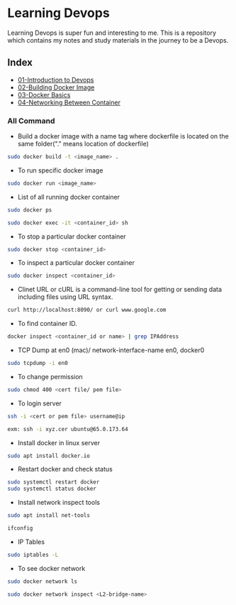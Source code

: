 # Learning Devops

Learning Devops is super fun and interesting to me. This is a repository which contains my notes and study materials
in the journey to be a Devops.

## Index

- [01-Introduction to Devops](https://github.com/bindubritto/learning-devops/tree/main/01-Introduction-to-Devops)
- [02-Building Docker Image](https://github.com/bindubritto/learning-devops/tree/main/02-Building-Docker-Image)
- [03-Docker Basics](https://github.com/bindubritto/learning-devops/tree/main/03-Docker-Basics)
- [04-Networking Between Container](https://github.com/bindubritto/learning-devops/tree/main/04-Networking-Between-Containers)

### All Command

- Build a docker image with a name tag where dockerfile is located on the same folder("." means location of dockerfile)

```sh
sudo docker build -t <image_name> .
```

- To run specific docker image

```sh
sudo docker run <image_name>
```

- List of all running docker container

```sh
sudo docker ps
```

```sh
sudo docker exec -it <container_id> sh
```

- To stop a particular docker container

```sh
sudo docker stop <container_id>
```

- To inspect a particular docker container

```sh
sudo docker inspect <container_id>
```

- Clinet URL or cURL is a command-line tool for getting or sending data including files using URL syntax.

```sh
curl http://localhost:8090/ or curl www.google.com
```

- To find container ID.

```sh
docker inspect <container_id or name> | grep IPAddress
```

- TCP Dump at en0 (mac)/ network-interface-name en0, docker0

```sh
sudo tcpdump -i en0
```

- To change permission

```sh
sudo chmod 400 <cert file/ pem file>
```

- To login server

```sh
ssh -i <cert or pem file> username@ip

exm: ssh -i xyz.cer ubuntu@65.0.173.64
```

- Install docker in linux server

```sh
sudo apt install docker.io
```

- Restart docker and check status

```sh
sudo systemctl restart docker
sudo systemctl status docker
```

- Install network inspect tools

```sh
sudo apt install net-tools

ifconfig
```

- IP Tables

```sh
sudo iptables -L
```

- To see docker network

```sh
sudo docker network ls

sudo docker network inspect <L2-bridge-name>
```
